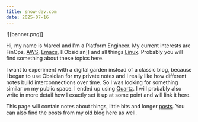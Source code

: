 ```yaml
---
title: snow-dev.com
date: 2025-07-16
---
```

![[banner.png]]

Hi, my name is Marcel and I'm a Platform Engineer. My current interests are FinOps, [AWS](tags/AWS), [Emacs](/tags/emacs), [[Obsidian]] and all things [Linux](tags/linux). Probably you will find something about these topics here.

I want to experiment with a digital garden instead of a classic blog, because I began to use Obsidian for my private notes and I really like how different notes build interconnections over time. So I was looking for something similar on my public space. I ended up using  [Quartz](https://quartz.jzhao.xyz/). I will probably also write in more detail how I exactly set it up at some point and will link it here.

This page will contain notes about things, little bits and longer [posts](/posts). You can also find the posts from my [old blog](https://blog.snow-dev.com) here as well.